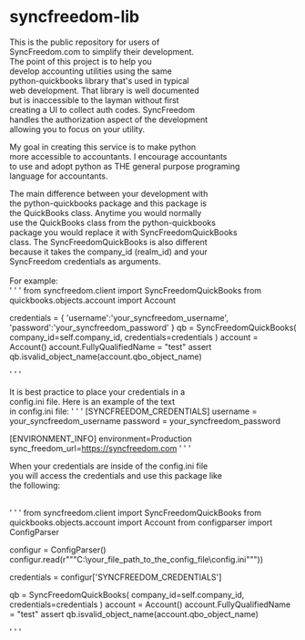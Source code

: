# syncfreedom-lib
This is the public repository for users of <br/>
SyncFreedom.com to simplify their development. <br/>
The point of this project is to help you <br/>
develop accounting utilities using the same <br/>
python-quickbooks library that's used in typical <br/>
web development.  That library is well documented <br/>
but is inaccessible to the layman without first <br/>
creating a UI to collect auth codes.  SyncFreedom <br/>
handles the authorization aspect of the development<br/>
allowing you to focus on your utility. <br/>

My goal in creating this service is to make python <br/>
more accessible to accountants.  I encourage accountants <br/>
to use and adopt python as THE general purpose programing <br/>
language for accountants. 

The main difference between your development with <br/>
the python-quickbooks package and this package is <br/>
the QuickBooks class.  Anytime you would normally <br/>
use the QuickBooks class from the python-quickbooks <br/>
package you would replace it with SyncFreedomQuickBooks <br/>
class.  The SyncFreedomQuickBooks is also different <br/>
because it takes the company_id (realm_id) and your <br/>
SyncFreedom credentials as arguments.<br/>
<br/>
For example: <br/>
'
'
'
from syncfreedom.client import SyncFreedomQuickBooks
from quickbooks.objects.account import Account

credentials = {
    'username':'your_syncfreedom_username', 
    'password':'your_syncfreedom_password'
    }
qb = SyncFreedomQuickBooks(
    company_id=self.company_id, 
    credentials=credentials
    )
account = Account()
account.FullyQualifiedName = "test"
assert qb.isvalid_object_name(account.qbo_object_name)

'
'
'

It is best practice to place your credentials in a <br/>
config.ini file.  Here is an example of the text <br/>
in config.ini file:
'
'
'
[SYNCFREEDOM_CREDENTIALS]
username = your_syncfreedom_username
password = your_syncfreedom_password

[ENVIRONMENT_INFO]
environment=Production
sync_freedom_url=https://syncfreedom.com
'
'
'

When your credentials are inside of the config.ini file <br/>
you will access the credentials and use this package like <br/>
the following:<br/>
<br/>

'
'
'
from syncfreedom.client import SyncFreedomQuickBooks
from quickbooks.objects.account import Account
from configparser import ConfigParser

configur = ConfigParser()
configur.read(r"""C:\your_file_path_to_the_config_file\config.ini"""))

credentials = configur['SYNCFREEDOM_CREDENTIALS']

qb = SyncFreedomQuickBooks(
    company_id=self.company_id, 
    credentials=credentials
    )
account = Account()
account.FullyQualifiedName = "test"
assert qb.isvalid_object_name(account.qbo_object_name)

'
'
'